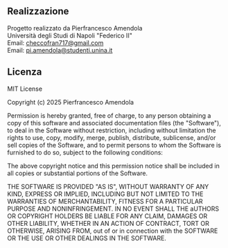 ## Realizzazione

Progetto realizzato da Pierfrancesco Amendola  
Università degli Studi di Napoli "Federico II"  
Email: checcofran717@gmail.com  
Email: pi.amendola@studenti.unina.it  

## Licenza

MIT License

Copyright (c) 2025 Pierfrancesco Amendola

Permission is hereby granted, free of charge, to any person obtaining a copy
of this software and associated documentation files (the "Software"), to deal
in the Software without restriction, including without limitation the rights
to use, copy, modify, merge, publish, distribute, sublicense, and/or sell
copies of the Software, and to permit persons to whom the Software is
furnished to do so, subject to the following conditions:

The above copyright notice and this permission notice shall be included in all
copies or substantial portions of the Software.

THE SOFTWARE IS PROVIDED "AS IS", WITHOUT WARRANTY OF ANY KIND, EXPRESS OR
IMPLIED, INCLUDING BUT NOT LIMITED TO THE WARRANTIES OF MERCHANTABILITY,
FITNESS FOR A PARTICULAR PURPOSE AND NONINFRINGEMENT. IN NO EVENT SHALL THE
aUTHORS OR COPYRIGHT HOLDERS BE LIABLE FOR ANY CLAIM, DAMAGES OR OTHER
LIABILITY, WHETHER IN AN ACTION OF CONTRACT, TORT OR OTHERWISE, ARISING FROM,
out of or in connection with the SOFTWARE OR THE USE OR OTHER DEALINGS IN THE
SOFTWARE.